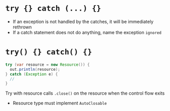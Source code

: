 # `try {} catch (...) {}`

- If an exception is not handled by the catches, it will be immediately rethrown
- If a catch statement does not do anything, name the exception `ignored`

# `try() {} catch() {}`

```java
try (var resource = new Resource()) {
  out.println(resource);
} catch (Exception e) {
  //
}
```

Try with resource calls `.close()` on the resource when the control flow exits

- Resource type must implement `AutoClosable`
